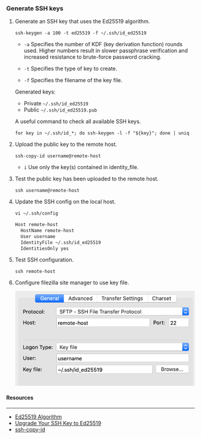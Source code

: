 ### Generate SSH keys
1. Generate an SSH key that uses the Ed25519 algorithm.

    ```
    ssh-keygen -a 100 -t ed25519 -f ~/.ssh/id_ed25519
    ```

    - `-a` Specifies the number of KDF (key derivation function) rounds used.  Higher numbers result in slower passphrase verification and increased resistance to brute-force password cracking.

    - `-t` Specifies the type of key to create.

    - `-f` Specifies the filename of the key file.

      

    Generated keys:

    - Private `~/.ssh/id_ed25519`
    - Public `~/.ssh/id_ed25519.pub`

    

    A useful command to check all available SSH keys.

    ```
    for key in ~/.ssh/id_*; do ssh-keygen -l -f "${key}"; done | uniq
    ```

    

2. Upload the public key to the remote host.

    ```
    ssh-copy-id username@remote-host
    ```

    - `i` Use only the key(s) contained in identity_file.

    

3. Test the public key has been uploaded to the remote host.

    ```
    ssh username@remote-host
    ```

    

4. Update the SSH config on the local host.

    ```
    vi ~/.ssh/config
    ```

    ```
    Host remote-host 
      HostName remote-host 
      User username   
      IdentityFile ~/.ssh/id_ed25519
      IdentitiesOnly yes
    ```

    

5. Test SSH configuration.

    ```
    ssh remote-host
    ```



6. Configure filezilla site manager to use key file.

   <img src="filezilla.png" width="500">



#### Resources

---
- [Ed25519 Algorithm](https://ed25519.cr.yp.to/)
- [Upgrade Your SSH Key to Ed25519](https://medium.com/risan/upgrade-your-ssh-key-to-ed25519-c6e8d60d3c54)
- [ssh-copy-id](https://www.ssh.com/ssh/copy-id)

